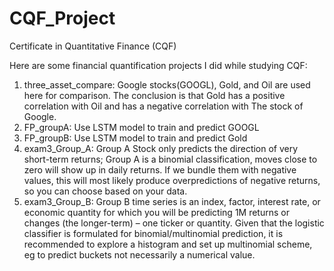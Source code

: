 # CQF_Project

Certificate in Quantitative Finance (CQF)

Here are some financial quantification projects I did while studying CQF:

1) three_asset_compare: Google stocks(GOOGL), Gold, and Oil are used here for comparison. The conclusion is that Gold has a positive correlation with Oil and has a negative correlation with The stock of Google.
2) FP_groupA: Use LSTM model to train and predict GOOGL
3) FP_groupB: Use LSTM model to train and predict Gold
4) exam3_Group_A: Group A Stock only predicts the direction of very short-term returns; Group A is a binomial classification, moves close to zero will show up in daily returns. If we bundle them with negative values, this will most likely produce overpredictions of negative returns, so you can choose based on your data.
5) exam3_Group_B: Group B  time series is an index, factor, interest rate, or economic quantity for which you will be predicting 1M returns or changes (the longer-term) – one ticker or quantity. Given that the logistic classifier is formulated for binomial/multinomial prediction, it is recommended to explore a histogram and set up multinomial scheme, eg to predict buckets not necessarily a numerical value.
